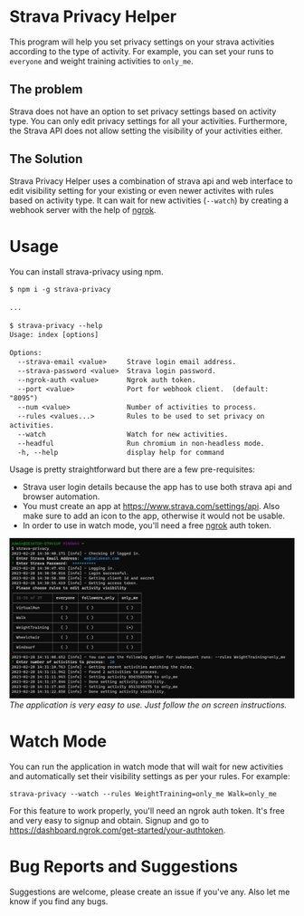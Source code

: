 # Strava Privacy Helper

This program will help you set privacy settings on your strava activities according to the type of activity. For example, you can set your runs to `everyone` and weight training activities to `only_me`. 

## The problem 

Strava does not have an option to set privacy settings based on activity type. You can only edit privacy settings for all your activities. Furthermore, the Strava API does not allow setting the visibility of your activities either. 

## The Solution

Strava Privacy Helper uses a combination of strava api and web interface to edit visibility setting for your existing or even newer activites with rules based on activity type. It can wait for new activities (`--watch`) by creating a webhook server with the help of [ngrok](https://ngrok.com/). 

# Usage

You can install strava-privacy using npm. 

```
$ npm i -g strava-privacy

...

$ strava-privacy --help
Usage: index [options]

Options:
  --strava-email <value>     Strave login email address.
  --strava-password <value>  Strava login password.
  --ngrok-auth <value>       Ngrok auth token.
  --port <value>             Port for webhook client.  (default: "8095")
  --num <value>              Number of activities to process.
  --rules <values...>        Rules to be used to set privacy on activities.
  --watch                    Watch for new activities.
  --headful                  Run chromium in non-headless mode.
  -h, --help                 display help for command
```

Usage is pretty straightforward but there are a few pre-requisites:
- Strava user login details because the app has to use both strava api and browser automation.
- You must create an app at https://www.strava.com/settings/api. Also make sure to add an icon to the app, otherwise it would not be usable. 
- In order to use in watch mode, you'll need a free [ngrok](https://ngrok.com/) auth token. 

![strava-privacy screenshot](/screenshot.png?raw=true "Strava Privacy Helper")
*The application is very easy to use. Just follow the on screen instructions.*

# Watch Mode

You can run the application in watch mode that will wait for new activities and automatically set their visibility settings as per your rules. For example:

```
strava-privacy --watch --rules WeightTraining=only_me Walk=only_me
```

For this feature to work properly, you'll need an ngrok auth token. It's free and very easy to signup and obtain. Signup and go to https://dashboard.ngrok.com/get-started/your-authtoken. 

# Bug Reports and Suggestions

Suggestions are welcome, please create an issue if you've any. Also let me know if you find any bugs. 